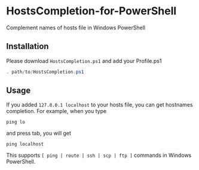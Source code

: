 HostsCompletion-for-PowerShell
================================

Complement names of hosts file in Windows PowerShell
 
 
Installation
-------------

Please download `HostsCompletion.ps1` and add your Profile.ps1

```PowerShell
. path/to/HostsCompletion.ps1
```

Usage
-------

If you added `127.0.0.1 localhost` to your hosts file, you can get hostnames completion.
For example, when you type 

```
ping lo
```

and press tab, you will get

```
ping localhost
```

This supports `[ ping | route | ssh | scp | ftp ]` commands in Windows PowerShell.
